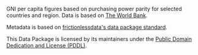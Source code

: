 GNI per capita figures based on purchasing power parity for selected countries and region. Data is based on [The World Bank](https://data.worldbank.org/indicator/NY.GNP.PCAP.PP.CD).

Metadata is based on [frictionlessdata's data package standard](https://specs.frictionlessdata.io/data-package/).

This Data Package is licensed by its maintainers under the [Public Domain Dedication and License (PDDL)](https://opendatacommons.org/licenses/pddl/1-0/).